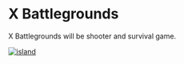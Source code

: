 # X Battlegrounds 

X Battlegrounds will be shooter and survival game. 

[![island](https://img.youtube.com/vi/Vmtt8tNdohY/0.jpg)](https://www.youtube.com/watch?v=Vmtt8tNdohY)
